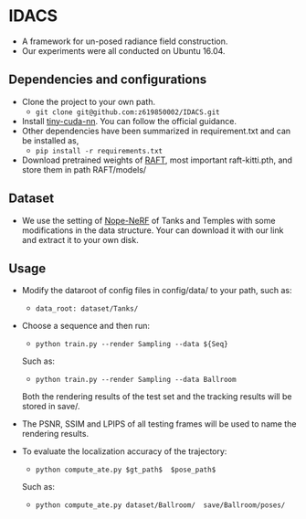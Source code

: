 # IDACS
- A framework for un-posed radiance field construction.
- Our experiments were all conducted on Ubuntu 16.04.
## Dependencies and configurations
- Clone the project to your own path.
  - `git clone git@github.com:z619850002/IDACS.git`
- Install [tiny-cuda-nn](https://github.com/NVlabs/tiny-cuda-nn). You can follow the official guidance.
- Other dependencies have been summarized in requirement.txt and can be installed as,
  - `pip install -r requirements.txt` 
- Download pretrained weights of [RAFT](https://github.com/princeton-vl/RAFT), most important raft-kitti.pth, and store them in path RAFT/models/

## Dataset
- We use the setting of [Nope-NeRF](https://github.com/ActiveVisionLab/nope-nerf) of Tanks and Temples with some modifications in the data structure. Your can download it with our link and extract it to your own disk.

## Usage
- Modify the dataroot of config files in config/data/ to your path, such as: 
    - `data_root: dataset/Tanks/`
- Choose a sequence and then run: 
    - `python train.py --render Sampling --data ${Seq}`

  Such as: 
    - `python train.py --render Sampling --data Ballroom`
  
  Both the rendering results of the test set and the tracking results will be stored in save/.
- The PSNR, SSIM and LPIPS of all testing frames will be used to name the rendering results.
- To evaluate the localization accuracy of the trajectory: 
    - `python compute_ate.py $gt_path$  $pose_path$`
  
  Such as: 
    - `python compute_ate.py dataset/Ballroom/  save/Ballroom/poses/`

  
